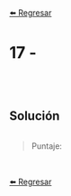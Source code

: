 [⬅️ Regresar](https://github.com/cosmoart/adventJS)

# 17 -


<br/>
<br/>

## Solución

```js
```

> Puntaje:

<br/>

[⬅️ Regresar](https://github.com/cosmoart/adventJS)